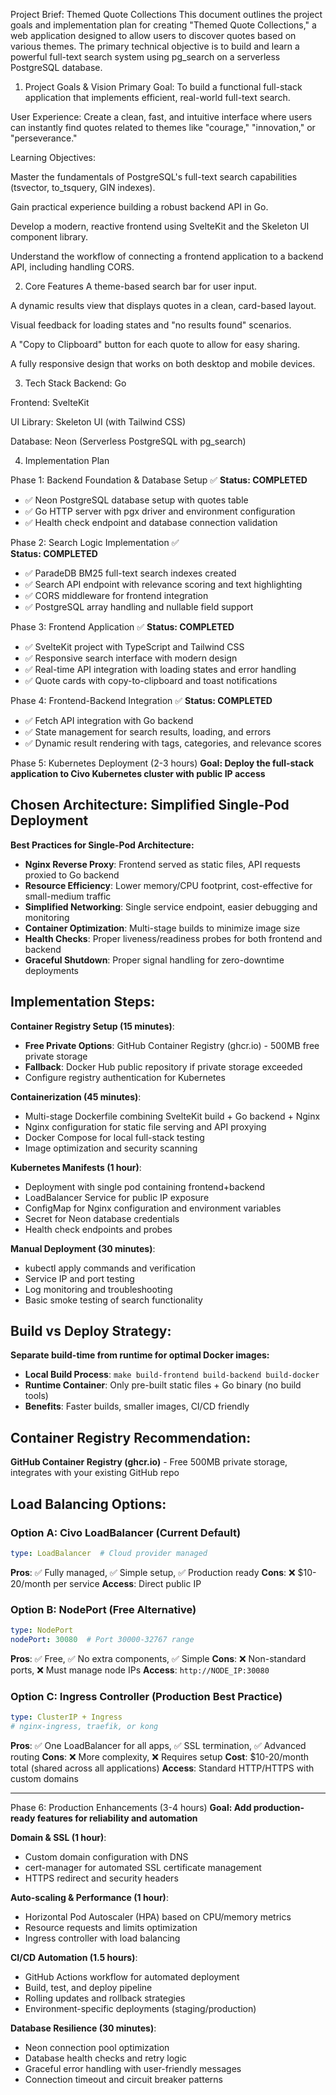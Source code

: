Project Brief: Themed Quote Collections
This document outlines the project goals and implementation plan for creating "Themed Quote Collections," a web application designed to allow users to discover quotes based on various themes. The primary technical objective is to build and learn a powerful full-text search system using pg_search on a serverless PostgreSQL database.

1. Project Goals & Vision
Primary Goal: To build a functional full-stack application that implements efficient, real-world full-text search.

User Experience: Create a clean, fast, and intuitive interface where users can instantly find quotes related to themes like "courage," "innovation," or "perseverance."

Learning Objectives:

Master the fundamentals of PostgreSQL's full-text search capabilities (tsvector, to_tsquery, GIN indexes).

Gain practical experience building a robust backend API in Go.

Develop a modern, reactive frontend using SvelteKit and the Skeleton UI component library.

Understand the workflow of connecting a frontend application to a backend API, including handling CORS.

2. Core Features
A theme-based search bar for user input.

A dynamic results view that displays quotes in a clean, card-based layout.

Visual feedback for loading states and "no results found" scenarios.

A "Copy to Clipboard" button for each quote to allow for easy sharing.

A fully responsive design that works on both desktop and mobile devices.

3. Tech Stack
Backend: Go

Frontend: SvelteKit

UI Library: Skeleton UI (with Tailwind CSS)

Database: Neon (Serverless PostgreSQL with pg_search)

4. Implementation Plan

Phase 1: Backend Foundation & Database Setup ✅
**Status: COMPLETED**
- ✅ Neon PostgreSQL database setup with quotes table
- ✅ Go HTTP server with pgx driver and environment configuration
- ✅ Health check endpoint and database connection validation

Phase 2: Search Logic Implementation ✅  
**Status: COMPLETED**
- ✅ ParadeDB BM25 full-text search indexes created
- ✅ Search API endpoint with relevance scoring and text highlighting
- ✅ CORS middleware for frontend integration
- ✅ PostgreSQL array handling and nullable field support

Phase 3: Frontend Application ✅
**Status: COMPLETED** 
- ✅ SvelteKit project with TypeScript and Tailwind CSS
- ✅ Responsive search interface with modern design
- ✅ Real-time API integration with loading states and error handling
- ✅ Quote cards with copy-to-clipboard and toast notifications

Phase 4: Frontend-Backend Integration ✅
**Status: COMPLETED**
- ✅ Fetch API integration with Go backend
- ✅ State management for search results, loading, and errors  
- ✅ Dynamic result rendering with tags, categories, and relevance scores

Phase 5: Kubernetes Deployment (2-3 hours)
**Goal: Deploy the full-stack application to Civo Kubernetes cluster with public IP access**

## Chosen Architecture: Simplified Single-Pod Deployment

**Best Practices for Single-Pod Architecture:**
- **Nginx Reverse Proxy**: Frontend served as static files, API requests proxied to Go backend
- **Resource Efficiency**: Lower memory/CPU footprint, cost-effective for small-medium traffic
- **Simplified Networking**: Single service endpoint, easier debugging and monitoring
- **Container Optimization**: Multi-stage builds to minimize image size
- **Health Checks**: Proper liveness/readiness probes for both frontend and backend
- **Graceful Shutdown**: Proper signal handling for zero-downtime deployments

## Implementation Steps:

**Container Registry Setup (15 minutes)**:
- **Free Private Options**: GitHub Container Registry (ghcr.io) - 500MB free private storage
- **Fallback**: Docker Hub public repository if private storage exceeded
- Configure registry authentication for Kubernetes

**Containerization (45 minutes)**:
- Multi-stage Dockerfile combining SvelteKit build + Go backend + Nginx
- Nginx configuration for static file serving and API proxying
- Docker Compose for local full-stack testing
- Image optimization and security scanning

**Kubernetes Manifests (1 hour)**:
- Deployment with single pod containing frontend+backend
- LoadBalancer Service for public IP exposure
- ConfigMap for Nginx configuration and environment variables
- Secret for Neon database credentials
- Health check endpoints and probes

**Manual Deployment (30 minutes)**:
- kubectl apply commands and verification
- Service IP and port testing
- Log monitoring and troubleshooting
- Basic smoke testing of search functionality

## Build vs Deploy Strategy:
**Separate build-time from runtime for optimal Docker images:**
- **Local Build Process**: `make build-frontend build-backend build-docker`
- **Runtime Container**: Only pre-built static files + Go binary (no build tools)
- **Benefits**: Faster builds, smaller images, CI/CD friendly

## Container Registry Recommendation:
**GitHub Container Registry (ghcr.io)** - Free 500MB private storage, integrates with your existing GitHub repo

## Load Balancing Options:

### Option A: Civo LoadBalancer (Current Default)
```yaml
type: LoadBalancer  # Cloud provider managed
```
**Pros**: ✅ Fully managed, ✅ Simple setup, ✅ Production ready
**Cons**: ❌ $10-20/month per service
**Access**: Direct public IP

### Option B: NodePort (Free Alternative)
```yaml
type: NodePort
nodePort: 30080  # Port 30000-32767 range
```
**Pros**: ✅ Free, ✅ No extra components, ✅ Simple
**Cons**: ❌ Non-standard ports, ❌ Must manage node IPs
**Access**: `http://NODE_IP:30080`

### Option C: Ingress Controller (Production Best Practice)
```yaml
type: ClusterIP + Ingress
# nginx-ingress, traefik, or kong
```
**Pros**: ✅ One LoadBalancer for all apps, ✅ SSL termination, ✅ Advanced routing
**Cons**: ❌ More complexity, ❌ Requires setup
**Cost**: $10-20/month total (shared across all applications)
**Access**: Standard HTTP/HTTPS with custom domains

---

Phase 6: Production Enhancements (3-4 hours)
**Goal: Add production-ready features for reliability and automation**

**Domain & SSL (1 hour)**:
- Custom domain configuration with DNS
- cert-manager for automated SSL certificate management
- HTTPS redirect and security headers

**Auto-scaling & Performance (1 hour)**:
- Horizontal Pod Autoscaler (HPA) based on CPU/memory metrics
- Resource requests and limits optimization
- Ingress controller with load balancing

**CI/CD Automation (1.5 hours)**:
- GitHub Actions workflow for automated deployment
- Build, test, and deploy pipeline
- Rolling updates and rollback strategies
- Environment-specific deployments (staging/production)

**Database Resilience (30 minutes)**:
- Neon connection pool optimization
- Database health checks and retry logic
- Graceful error handling with user-friendly messages
- Connection timeout and circuit breaker patterns
